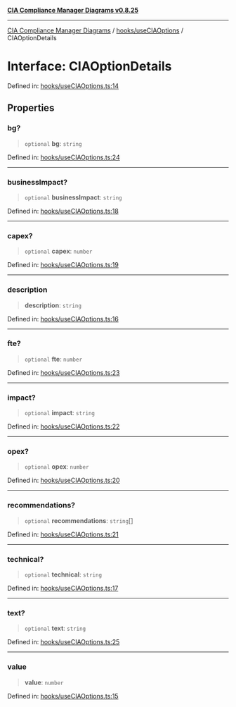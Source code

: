 [**CIA Compliance Manager Diagrams v0.8.25**](../../../README.md)

***

[CIA Compliance Manager Diagrams](../../../modules.md) / [hooks/useCIAOptions](../README.md) / CIAOptionDetails

# Interface: CIAOptionDetails

Defined in: [hooks/useCIAOptions.ts:14](https://github.com/Hack23/cia-compliance-manager/blob/b7816746b3b7f5e02cb18303af9cc6696a8caef9/src/hooks/useCIAOptions.ts#L14)

## Properties

### bg?

> `optional` **bg**: `string`

Defined in: [hooks/useCIAOptions.ts:24](https://github.com/Hack23/cia-compliance-manager/blob/b7816746b3b7f5e02cb18303af9cc6696a8caef9/src/hooks/useCIAOptions.ts#L24)

***

### businessImpact?

> `optional` **businessImpact**: `string`

Defined in: [hooks/useCIAOptions.ts:18](https://github.com/Hack23/cia-compliance-manager/blob/b7816746b3b7f5e02cb18303af9cc6696a8caef9/src/hooks/useCIAOptions.ts#L18)

***

### capex?

> `optional` **capex**: `number`

Defined in: [hooks/useCIAOptions.ts:19](https://github.com/Hack23/cia-compliance-manager/blob/b7816746b3b7f5e02cb18303af9cc6696a8caef9/src/hooks/useCIAOptions.ts#L19)

***

### description

> **description**: `string`

Defined in: [hooks/useCIAOptions.ts:16](https://github.com/Hack23/cia-compliance-manager/blob/b7816746b3b7f5e02cb18303af9cc6696a8caef9/src/hooks/useCIAOptions.ts#L16)

***

### fte?

> `optional` **fte**: `number`

Defined in: [hooks/useCIAOptions.ts:23](https://github.com/Hack23/cia-compliance-manager/blob/b7816746b3b7f5e02cb18303af9cc6696a8caef9/src/hooks/useCIAOptions.ts#L23)

***

### impact?

> `optional` **impact**: `string`

Defined in: [hooks/useCIAOptions.ts:22](https://github.com/Hack23/cia-compliance-manager/blob/b7816746b3b7f5e02cb18303af9cc6696a8caef9/src/hooks/useCIAOptions.ts#L22)

***

### opex?

> `optional` **opex**: `number`

Defined in: [hooks/useCIAOptions.ts:20](https://github.com/Hack23/cia-compliance-manager/blob/b7816746b3b7f5e02cb18303af9cc6696a8caef9/src/hooks/useCIAOptions.ts#L20)

***

### recommendations?

> `optional` **recommendations**: `string`[]

Defined in: [hooks/useCIAOptions.ts:21](https://github.com/Hack23/cia-compliance-manager/blob/b7816746b3b7f5e02cb18303af9cc6696a8caef9/src/hooks/useCIAOptions.ts#L21)

***

### technical?

> `optional` **technical**: `string`

Defined in: [hooks/useCIAOptions.ts:17](https://github.com/Hack23/cia-compliance-manager/blob/b7816746b3b7f5e02cb18303af9cc6696a8caef9/src/hooks/useCIAOptions.ts#L17)

***

### text?

> `optional` **text**: `string`

Defined in: [hooks/useCIAOptions.ts:25](https://github.com/Hack23/cia-compliance-manager/blob/b7816746b3b7f5e02cb18303af9cc6696a8caef9/src/hooks/useCIAOptions.ts#L25)

***

### value

> **value**: `number`

Defined in: [hooks/useCIAOptions.ts:15](https://github.com/Hack23/cia-compliance-manager/blob/b7816746b3b7f5e02cb18303af9cc6696a8caef9/src/hooks/useCIAOptions.ts#L15)
